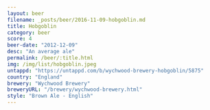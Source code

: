 ```yaml
---
layout: beer
filename: _posts/beer/2016-11-09-hobgoblin.md
title: Hobgoblin
category: beer
score: 4
beer-date: "2012-12-09"
desc: "An average ale"
permalink: /beer/:title.html
img: /img/list/hobgoblin.jpeg
untappd: "https://untappd.com/b/wychwood-brewery-hobgoblin/5875"
country: "England"
brewery: "Wychwood Brewery"
breweryURL: "/brewery/wychwood-brewery.html"
style: "Brown Ale - English"
---
```


